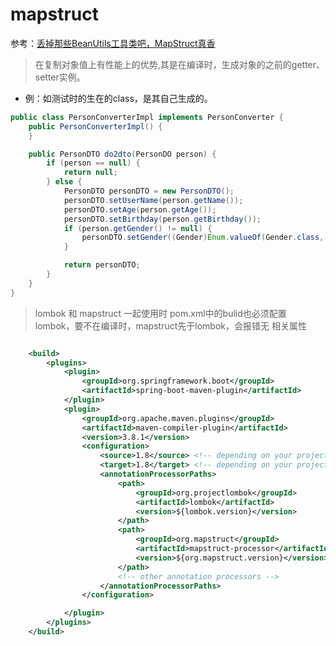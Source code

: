# mapstruct 

参考：[丢掉那些BeanUtils工具类吧，MapStruct真香](https://mp.weixin.qq.com/s/z7esaXjX8fuYBnkZ41TLTg)

> 在复制对象值上有性能上的优势,其是在编译时，生成对象的之前的getter、setter实例。

- 例：如测试时的生在的class，是其自己生成的。
```java
public class PersonConverterImpl implements PersonConverter {
    public PersonConverterImpl() {
    }

    public PersonDTO do2dto(PersonDO person) {
        if (person == null) {
            return null;
        } else {
            PersonDTO personDTO = new PersonDTO();
            personDTO.setUserName(person.getName());
            personDTO.setAge(person.getAge());
            personDTO.setBirthday(person.getBirthday());
            if (person.getGender() != null) {
                personDTO.setGender((Gender)Enum.valueOf(Gender.class, person.getGender()));
            }

            return personDTO;
        }
    }
}
```

> lombok 和 mapstruct 一起使用时
pom.xml中的bulid也必须配置lombok，要不在编译时，mapstruct先于lombok，会报错无 相关属性

```xml

	<build>
		<plugins>
			<plugin>
				<groupId>org.springframework.boot</groupId>
				<artifactId>spring-boot-maven-plugin</artifactId>
			</plugin>
			<plugin>
				<groupId>org.apache.maven.plugins</groupId>
				<artifactId>maven-compiler-plugin</artifactId>
				<version>3.8.1</version>
				<configuration>
					<source>1.8</source> <!-- depending on your project -->
					<target>1.8</target> <!-- depending on your project -->
					<annotationProcessorPaths>
						<path>
							<groupId>org.projectlombok</groupId>
							<artifactId>lombok</artifactId>
							<version>${lombok.version}</version>
						</path>
						<path>
							<groupId>org.mapstruct</groupId>
							<artifactId>mapstruct-processor</artifactId>
							<version>${org.mapstruct.version}</version>
						</path>
						<!-- other annotation processors -->
					</annotationProcessorPaths>
				</configuration>

			</plugin>
		</plugins>
	</build>

```